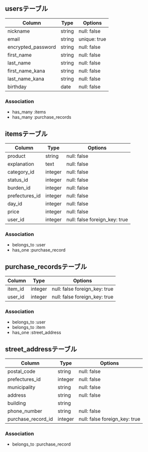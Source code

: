 
## usersテーブル

| Column                 | Type   | Options      |
| ---------------------- | ------ | ------------ |
| nickname               | string | null: false  |
| email                  | string | unique: true |
| encrypted_password     | string | null: false  |
| first_name             | string | null: false  |
| last_name              | string | null: false  |
| first_name_kana        | string | null: false  |
| last_name_kana         | string | null: false  |
| birthday               | date   | null: false  |

### Association
- has_many :items
- has_many :purchase_records

## itemsテーブル

| Column         | Type    | Options                       |
| -------------- | ------- | ----------------------------- |
| product        | string  | null: false                   |
| explanation    | text    | null: false                   |
| category_id    | integer | null: false                   |
| status_id      | integer | null: false                   |
| burden_id      | integer | null: false                   |
| prefectures_id | integer | null: false                   |
| day_id         | integer | null: false                   |
| price          | integer | null: false                   |
| user_id        | integer | null: false foreign_key: true |

### Association
- belongs_to :user
- has_one :purchase_record

## purchase_recordsテーブル

| Column      | Type    | Options                       |
| ----------- | ------- | ----------------------------- |
| item_id     | integer | null: false foreign_key: true |
| user_id     | integer | null: false foreign_key: true |

### Association
- belongs_to :user
- belongs_to :item
- has_one :street_address

## street_addressテーブル

| Column             | Type    | Options                       |
| ------------------ | ------- | ----------------------------- |
| postal_code        | string  | null: false                   |
| prefectures_id     | integer | null: false                   |
| municipality       | string  | null: false                   |
| address            | string  | null: false                   |
| building           | string  |                               |
| phone_number       | string  | null: false                   |
| purchase_record_id | integer | null: false foreign_key: true |

### Association
- belongs_to :purchase_record